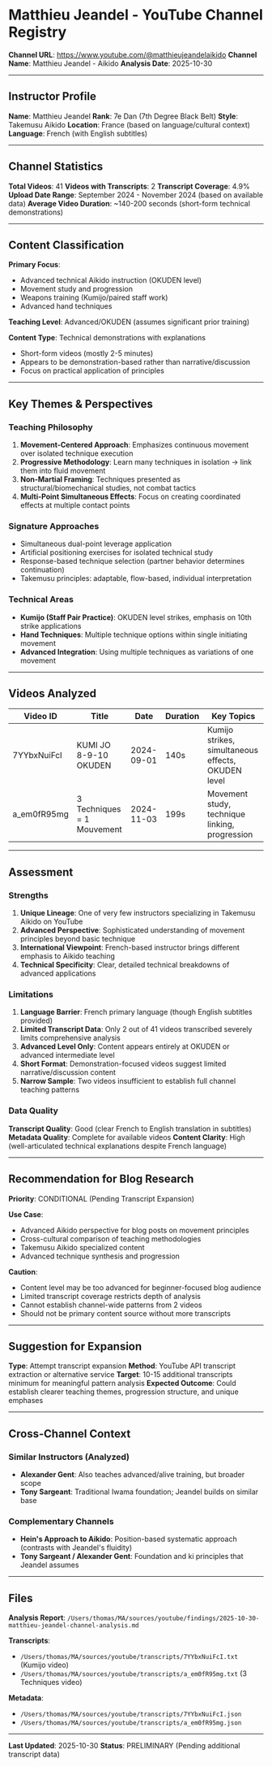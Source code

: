 # Matthieu Jeandel - YouTube Channel Registry

**Channel URL**: https://www.youtube.com/@matthieujeandelaikido
**Channel Name**: Matthieu Jeandel - Aikido
**Analysis Date**: 2025-10-30

---

## Instructor Profile

**Name**: Matthieu Jeandel
**Rank**: 7e Dan (7th Degree Black Belt)
**Style**: Takemusu Aikido
**Location**: France (based on language/cultural context)
**Language**: French (with English subtitles)

---

## Channel Statistics

**Total Videos**: 41
**Videos with Transcripts**: 2
**Transcript Coverage**: 4.9%
**Upload Date Range**: September 2024 - November 2024 (based on available data)
**Average Video Duration**: ~140-200 seconds (short-form technical demonstrations)

---

## Content Classification

**Primary Focus**:
- Advanced technical Aikido instruction (OKUDEN level)
- Movement study and progression
- Weapons training (Kumijo/paired staff work)
- Advanced hand techniques

**Teaching Level**: Advanced/OKUDEN (assumes significant prior training)

**Content Type**: Technical demonstrations with explanations
- Short-form videos (mostly 2-5 minutes)
- Appears to be demonstration-based rather than narrative/discussion
- Focus on practical application of principles

---

## Key Themes & Perspectives

### Teaching Philosophy
1. **Movement-Centered Approach**: Emphasizes continuous movement over isolated technique execution
2. **Progressive Methodology**: Learn many techniques in isolation → link them into fluid movement
3. **Non-Martial Framing**: Techniques presented as structural/biomechanical studies, not combat tactics
4. **Multi-Point Simultaneous Effects**: Focus on creating coordinated effects at multiple contact points

### Signature Approaches
- Simultaneous dual-point leverage application
- Artificial positioning exercises for isolated technical study
- Response-based technique selection (partner behavior determines continuation)
- Takemusu principles: adaptable, flow-based, individual interpretation

### Technical Areas
- **Kumijo (Staff Pair Practice)**: OKUDEN level strikes, emphasis on 10th strike applications
- **Hand Techniques**: Multiple technique options within single initiating movement
- **Advanced Integration**: Using multiple techniques as variations of one movement

---

## Videos Analyzed

| Video ID | Title | Date | Duration | Key Topics |
|----------|-------|------|----------|------------|
| 7YYbxNuiFcI | KUMI JO 8-9-10 OKUDEN | 2024-09-01 | 140s | Kumijo strikes, simultaneous effects, OKUDEN level |
| a_em0fR95mg | 3 Techniques = 1 Mouvement | 2024-11-03 | 199s | Movement study, technique linking, progression |

---

## Assessment

### Strengths
1. **Unique Lineage**: One of very few instructors specializing in Takemusu Aikido on YouTube
2. **Advanced Perspective**: Sophisticated understanding of movement principles beyond basic technique
3. **International Viewpoint**: French-based instructor brings different emphasis to Aikido teaching
4. **Technical Specificity**: Clear, detailed technical breakdowns of advanced applications

### Limitations
1. **Language Barrier**: French primary language (though English subtitles provided)
2. **Limited Transcript Data**: Only 2 out of 41 videos transcribed severely limits comprehensive analysis
3. **Advanced Level Only**: Content appears entirely at OKUDEN or advanced intermediate level
4. **Short Format**: Demonstration-focused videos suggest limited narrative/discussion content
5. **Narrow Sample**: Two videos insufficient to establish full channel teaching patterns

### Data Quality
**Transcript Quality**: Good (clear French to English translation in subtitles)
**Metadata Quality**: Complete for available videos
**Content Clarity**: High (well-articulated technical explanations despite French language)

---

## Recommendation for Blog Research

**Priority**: CONDITIONAL (Pending Transcript Expansion)

**Use Case**:
- Advanced Aikido perspective for blog posts on movement principles
- Cross-cultural comparison of teaching methodologies
- Takemusu Aikido specialized content
- Advanced technique synthesis and progression

**Caution**:
- Content level may be too advanced for beginner-focused blog audience
- Limited transcript coverage restricts depth of analysis
- Cannot establish channel-wide patterns from 2 videos
- Should not be primary content source without more transcripts

---

## Suggestion for Expansion

**Type**: Attempt transcript expansion
**Method**: YouTube API transcript extraction or alternative service
**Target**: 10-15 additional transcripts minimum for meaningful pattern analysis
**Expected Outcome**: Could establish clearer teaching themes, progression structure, and unique emphases

---

## Cross-Channel Context

### Similar Instructors (Analyzed)
- **Alexander Gent**: Also teaches advanced/alive training, but broader scope
- **Tony Sargeant**: Traditional Iwama foundation; Jeandel builds on similar base

### Complementary Channels
- **Hein's Approach to Aikido**: Position-based systematic approach (contrasts with Jeandel's fluidity)
- **Tony Sargeant / Alexander Gent**: Foundation and ki principles that Jeandel assumes

---

## Files

**Analysis Report**: `/Users/thomas/MA/sources/youtube/findings/2025-10-30-matthieu-jeandel-channel-analysis.md`

**Transcripts**:
- `/Users/thomas/MA/sources/youtube/transcripts/7YYbxNuiFcI.txt` (Kumijo video)
- `/Users/thomas/MA/sources/youtube/transcripts/a_em0fR95mg.txt` (3 Techniques video)

**Metadata**:
- `/Users/thomas/MA/sources/youtube/transcripts/7YYbxNuiFcI.json`
- `/Users/thomas/MA/sources/youtube/transcripts/a_em0fR95mg.json`

---

**Last Updated**: 2025-10-30
**Status**: PRELIMINARY (Pending additional transcript data)
